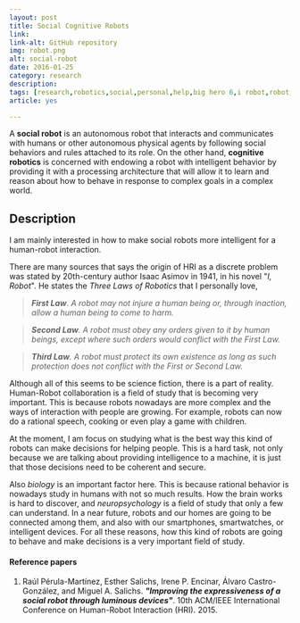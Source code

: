 ```yaml
---
layout: post
title: Social Cognitive Robots
link: 
link-alt: GitHub repository
img: robot.png
alt: social-robot
date: 2016-01-25
category: research
description: 
tags: [research,robotics,social,personal,help,big hero 6,i robot,robot,cognitive,cognition,github]
article: yes

---
```


A **social robot** is an autonomous robot that interacts and communicates with humans or other autonomous physical agents by following social behaviors and rules attached to its role. On the other hand, **cognitive robotics** is concerned with endowing a robot with intelligent behavior by providing it with a processing architecture that will allow it to learn and reason about how to behave in response to complex goals in a complex world.

## Description

I am mainly interested in how to make social robots more intelligent for a human-robot interaction.

There are many sources that says the origin of HRI as a discrete problem was stated by 20th-century author Isaac Asimov in 1941, in his novel "_I, Robot_". He states the _Three Laws of Robotics_ that I personally love,

> _**First Law**. A robot may not injure a human being or, through inaction, allow a human being to come to harm._

> _**Second Law**. A robot must obey any orders given to it by human beings, except where such orders would conflict with the First Law._

> _**Third Law**. A robot must protect its own existence as long as such protection does not conflict with the First or Second Law._

Although all of this seems to be science fiction, there is a part of reality. Human-Robot collaboration is a field of study that is becoming very important. This is because robots nowadays are more complex and the ways of interaction with people are growing. For example, robots can now do a rational speech, cooking or even play a game with children.

At the moment, I am focus on studying what is the best way this kind of robots can make decisions for helping people. This is a hard task, not only because we are talking about providing intelligence to a machine, it is just that those decisions need to be coherent and secure.

Also *biology* is an important factor here. This is because rational behavior is nowadays study in humans with not so much results. How the brain works is hard to discover, and _neuropsychology_ is a field of study that only a few can understand. In a near future, robots and our homes are going to be connected among them, and also with our smartphones, smartwatches, or intelligent devices. For all these reasons, how this kind of robots are going to behave and make decisions is a very important field of study.

#### Reference papers

1. Raúl Pérula-Martínez, Esther Salichs, Irene P. Encinar, Álvaro Castro-González, and Miguel A. Salichs. **_"Improving the expressiveness of a social robot through luminous devices"_**. 10th ACM/IEEE International Conference on Human-Robot Interaction (HRI). 2015.

